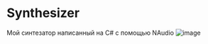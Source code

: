 # Synthesizer
Мой синтезатор написанный на C# с помощью NAudio
![image](https://user-images.githubusercontent.com/56492634/115973326-d12e9f80-a55c-11eb-822e-59a41d9b7301.png)
